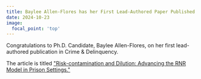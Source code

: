 ```yaml
---
title: Baylee Allen-Flores has her First Lead-Authored Paper Published
date: 2024-10-23
image:
  focal_point: 'top'
---
```


Congratulations to Ph.D. Candidate, Baylee Allen-Flores, on her first lead-authored publication in Crime & Delinquency.

<!--more-->

The article is titled ["Risk-contamination and Dilution: Advancing the RNR Model in Prison Settings."](https://arclabuno.netlify.app/publication/allen-flores_et_al_2024/)
